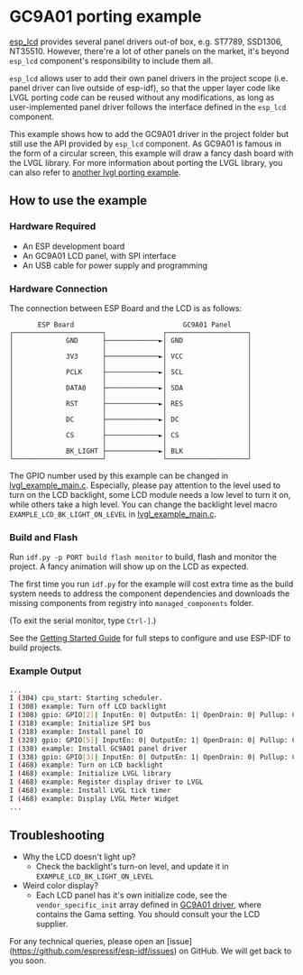 # GC9A01 porting example

[esp_lcd](https://docs.espressif.com/projects/esp-idf/en/latest/esp32/api-reference/peripherals/lcd.html) provides several panel drivers out-of box, e.g. ST7789, SSD1306, NT35510. However, there're a lot of other panels on the market, it's beyond `esp_lcd` component's responsibility to include them all.

`esp_lcd` allows user to add their own panel drivers in the project scope (i.e. panel driver can live outside of esp-idf), so that the upper layer code like LVGL porting code can be reused without any modifications, as long as user-implemented panel driver follows the interface defined in the `esp_lcd` component.

This example shows how to add the GC9A01 driver in the project folder but still use the API provided by `esp_lcd` component. As GC9A01 is famous in the form of a circular screen, this example will draw a fancy dash board with the LVGL library. For more information about porting the LVGL library, you can also refer to [another lvgl porting example](../i80_controller/README.md).

## How to use the example

### Hardware Required

* An ESP development board
* An GC9A01 LCD panel, with SPI interface
* An USB cable for power supply and programming

### Hardware Connection

The connection between ESP Board and the LCD is as follows:

```
       ESP Board                           GC9A01 Panel
┌──────────────────────┐              ┌────────────────────┐
│             GND      ├─────────────►│ GND                │
│                      │              │                    │
│             3V3      ├─────────────►│ VCC                │
│                      │              │                    │
│             PCLK     ├─────────────►│ SCL                │
│                      │              │                    │
│             DATA0    ├─────────────►│ SDA                │
│                      │              │                    │
│             RST      ├─────────────►│ RES                │
│                      │              │                    │
│             DC       ├─────────────►│ DC                 │
│                      │              │                    │
│             CS       ├─────────────►│ CS                 │
│                      │              │                    │
│             BK_LIGHT ├─────────────►│ BLK                │
└──────────────────────┘              └────────────────────┘
```

The GPIO number used by this example can be changed in [lvgl_example_main.c](main/gc9a01_example_main.c).
Especially, please pay attention to the level used to turn on the LCD backlight, some LCD module needs a low level to turn it on, while others take a high level. You can change the backlight level macro `EXAMPLE_LCD_BK_LIGHT_ON_LEVEL` in [lvgl_example_main.c](main/gc9a01_example_main.c).

### Build and Flash

Run `idf.py -p PORT build flash monitor` to build, flash and monitor the project. A fancy animation will show up on the LCD as expected.

The first time you run `idf.py` for the example will cost extra time as the build system needs to address the component dependencies and downloads the missing components from registry into `managed_components` folder.

(To exit the serial monitor, type ``Ctrl-]``.)

See the [Getting Started Guide](https://docs.espressif.com/projects/esp-idf/en/latest/get-started/index.html) for full steps to configure and use ESP-IDF to build projects.

### Example Output

```bash
...
I (304) cpu_start: Starting scheduler.
I (308) example: Turn off LCD backlight
I (308) gpio: GPIO[2]| InputEn: 0| OutputEn: 1| OpenDrain: 0| Pullup: 0| Pulldown: 0| Intr:0
I (318) example: Initialize SPI bus
I (318) example: Install panel IO
I (328) gpio: GPIO[5]| InputEn: 0| OutputEn: 1| OpenDrain: 0| Pullup: 0| Pulldown: 0| Intr:0
I (338) example: Install GC9A01 panel driver
I (338) gpio: GPIO[3]| InputEn: 0| OutputEn: 1| OpenDrain: 0| Pullup: 0| Pulldown: 0| Intr:0
I (468) example: Turn on LCD backlight
I (468) example: Initialize LVGL library
I (468) example: Register display driver to LVGL
I (468) example: Install LVGL tick timer
I (468) example: Display LVGL Meter Widget
...
```


## Troubleshooting

* Why the LCD doesn't light up?
  * Check the backlight's turn-on level, and update it in `EXAMPLE_LCD_BK_LIGHT_ON_LEVEL`
* Weird color display?
  * Each LCD panel has it's own initialize code, see the `vendor_specific_init` array defined in [GC9A01 driver](main/esp_lcd_panel_gc9a01.c), where contains the Gama setting. You should consult your the LCD supplier.

For any technical queries, please open an [issue] (https://github.com/espressif/esp-idf/issues) on GitHub. We will get back to you soon.
